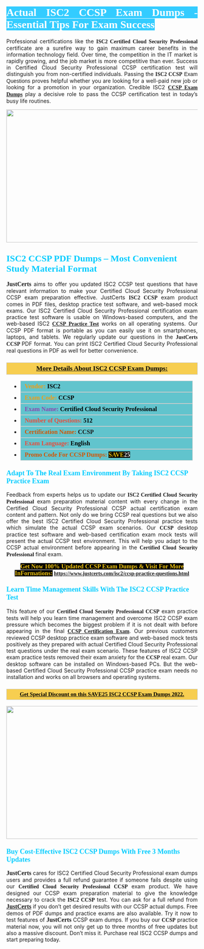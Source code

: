 <h1 style="text-align: justify;"><span style="color:#ffffff;"><span style="font-family:Georgia,serif;"><strong><span style="background-color:#33ccff;">Actual ISC2 CCSP Exam Dumps - Essential Tips For Exam Success</span></strong></span></span></h1>

<p style="text-align: justify;">Professional certifications like the <span style="font-family:Georgia,serif;"><strong>ISC2 Certified Cloud Security Professional</strong></span> certificate are a surefire way to gain maximum career benefits in the information technology field. Over time, the competition in the IT market is rapidly growing, and the job market is more competitive than ever. Success in Certified Cloud Security Professional CCSP certification test will distinguish you from non-certified individuals. Passing the <span style="font-family:Georgia,serif;"><strong>ISC2 </strong></span><span style="font-family:Arial,Helvetica,sans-serif;"><span style="font-family:Georgia,serif;"><strong>CCSP</strong></span> Exam Questions</span> proves helpful whether you are looking for a well-paid new job or looking for a promotion in your organization. Credible ISC2 <span style="font-family:Georgia,serif;"><strong><a href="https://www.justcerts.com/isc2/ccsp-practice-questions.html">CCSP Exam Dumps</a></strong></span> play a decisive role to pass the CCSP certification test in today’s busy life routines.</p>

<p style="text-align: center;"><a href="https://www.justcerts.com/isc2/ccsp-practice-questions.html"><img alt="" src="https://i.imgur.com/tWVNC2Y.jpg" style="width: 720px; height: 350px;" /></a></p>

<h2 style="margin-right:0in; margin-left:0in"><span style="color:#00ccff;"><span style="font-family:Georgia,serif;"><strong><span style="font-size:18pt">ISC2 CCSP PDF Dumps – Most Convenient Study Material Format</span></strong></span></span></h2>

<p style="text-align: justify;"><span style="font-size:16px;"><span style="font-family:Georgia,serif;"><strong>JustCerts</strong></span></span> aims to offer you updated ISC2 CCSP test questions that have relevant information to make your Certified Cloud Security Professional CCSP exam preparation effective. JustCerts <span style="font-family:Georgia,serif;"><strong>ISC2 CCSP</strong></span> exam product comes in PDF files, desktop practice test software, and web-based mock exams. Our ISC2 Certified Cloud Security Professional certification exam practice test software is usable on Windows-based computers, and the web-based ISC2 <span style="font-family:Georgia,serif;"><a href="https://www.justcerts.com/isc2/ccsp-practice-questions.html"><strong>CCSP Practice Test</strong></a></span> works on all operating systems. Our CCSP PDF format is portable as you can easily use it on smartphones, laptops, and tablets. We regularly update our questions in the <span style="font-family:Georgia,serif;"><strong>JustCerts CCSP </strong></span> PDF format. You can print ISC2 Certified Cloud Security Professional real questions in PDF as well for better convenience.</p>

<h3 style="background: #f7ce50; border: 1px solid rgb(204, 204, 204); padding: 5px 10px; text-align: center;"><span style="font-family:Georgia,serif;"><u><u><span style="color:#000000;"><span style="font-size:11pt"><span style="line-height:normal"><b><span style="font-size:13.0pt"><span cambria="">More Details About ISC2 CCSP Exam Dumps:</span></span></b></span></span></span></u></u></span></h3>

<ul>
	<li style="margin:0cm 10pt">
	<div style="background:#61c4cd; border: 1px solid rgb(204, 204, 204); padding: 5px 10px; text-align: justify;"><span style="font-family:Georgia,serif;"><span style="font-size:11pt"><span style="line-height:normal"><b><span style="font-size:12.0pt"><span new="" roman="" times=""><span style="color:#f39c12;">Vendor:</span> <span style="color:#000000;">ISC2</span></span></span></b></span></span></span></div>
	</li>
	<li style="margin:0cm 10pt">
	<div style="background: #61c4cd; border: 1px solid rgb(204, 204, 204); padding: 5px 10px; text-align: justify;"><span style="font-family:Georgia,serif;"><span style="font-size:11pt"><span style="line-height:normal"><b><span style="font-size:12.0pt"><span new="" roman="" times=""><span style="color:#f39c12;">Exam Code:</span> <span style="color:#000000;">CCSP</span></span></span></b></span></span></span></div>
	</li>
	<li style="margin:0cm 10pt">
	<div style="background: #61c4cd; border: 1px solid rgb(204, 204, 204); padding: 5px 10px; text-align: justify;"><span style="font-family:Georgia,serif;"><span style="font-size:11pt"><span style="line-height:normal"><b><span style="font-size:12.0pt"><span new="" roman="" times=""><span style="color:#8e44ad;">Exam Name:</span> <span style="color:#000000;">Certified Cloud Security Professional</span></span></span></b></span></span></span></div>
	</li>
	<li style="margin:0cm 10pt">
	<div style="background: #61c4cd; border: 1px solid rgb(204, 204, 204); padding: 5px 10px;"><span style="font-family:Georgia,serif;"><span style="font-size:11pt"><span style="line-height:normal"><b><span style="font-size:12.0pt"><span new="" roman="" times=""><span style="color:#e74c3c;">Number of Questions:</span><span style="color:#000000;"><span style="color:#f1c40f;"> </span>512</span></span></span></b></span></span></span></div>
	</li>
	<li style="margin:0cm 10pt">
	<div style="background: #61c4cd; border: 1px solid rgb(204, 204, 204); padding: 5px 10px; text-align: justify;"><span style="font-family:Georgia,serif;"><span style="font-size:11pt"><span style="line-height:normal"><b><span style="font-size:12.0pt"><span new="" roman="" times=""><span style="color:#d35400;">Certification Name:</span> CCSP</span></span></b></span></span></span></div>
	</li>
	<li style="margin:0cm 10pt">
	<div style="background: #61c4cd; border: 1px solid rgb(204, 204, 204); padding: 5px 10px; text-align: justify;"><span style="font-family:Georgia,serif;"><span style="font-size:11pt"><span style="line-height:normal"><b><span style="font-size:12.0pt"><span new="" roman="" times=""><span style="color:#e74c3c;">Exam Language:</span> <span style="color:#000000;">English</span></span></span></b></span></span></span></div>
	</li>
	<li style="margin:0cm 10pt">
	<div style="background: #61c4cd; border: 1px solid rgb(204, 204, 204); padding: 5px 10px;"><span style="font-family:Georgia,serif;"><span style="font-size:11pt"><span style="line-height:normal"><b><span style="font-size:12.0pt"><span new="" roman="" times=""><span style="color:#d35400;">Promo Code For CCSP Dumps:</span><span style="color:#f1c40f;"> <span style="background-color:#000000;">SAVE</span></span><span style="color:#ffffff;"><span style="background-color:#000000;">25</span></span></span></span></b></span></span></span></div>
	</li>
</ul>

<h3 style="margin-right:0in; margin-left:0in"><span style="color:#00ccff;"><span style="font-family:Georgia,serif;"><strong><span style="font-size:13.5pt">Adapt To The Real Exam Environment By Taking ISC2 CCSP Practice Exam</span></strong></span></span></h3>

<p style="text-align: justify;">Feedback from experts helps us to update our <span style="font-family:Georgia,serif;"><strong>ISC2 Certified Cloud Security Professional</strong></span> exam preparation material content with every change in the Certified Cloud Security Professional CCSP actual certification exam content and pattern. Not only do we bring CCSP real questions but we also offer the best ISC2 Certified Cloud Security Professional practice tests which simulate the actual CCSP exam scenarios. Our <span style="font-family:Georgia,serif;"><strong> CCSP</strong></span> desktop practice test software and web-based certification exam mock tests will present the actual CCSP test environment. This will help you adapt to the CCSP actual environment before appearing in the <span style="font-family:Georgia,serif;"><strong>Certified Cloud Security Professional</strong></span> final exam.</p>

<p style="text-align: center;"><span style="font-family:Georgia,serif;"><strong><span style="font-size:16px;"><span style="color:#f1c40f;"><span style="background-color:#000000;">Get Now 100% Updated CCSP Exam Dumps & Visit For More InFormations:</span></span></span> <a href="https://www.justcerts.com/isc2/ccsp-practice-questions.html">https://www.justcerts.com/isc2/ccsp-practice-questions.html</a></strong></span></p>

<h3 style="margin-right:0in; margin-left:0in"><span style="color:#00ccff;"><span style="font-family:Georgia,serif;"><strong><span style="font-size:13.5pt">Learn Time Management Skills With The ISC2 CCSP Practice Test</span></strong></span></span></h3>

<p style="text-align: justify;">This feature of our <span style="font-family:Georgia,serif;"><strong>Certified Cloud Security Professional CCSP</strong></span> exam practice tests will help you learn time management and overcome ISC2 CCSP exam pressure which becomes the biggest problem if it is not dealt with before appearing in the final <span style="font-family:Georgia,serif;"><a href="https://www.justcerts.com/isc2/cloud-security-certification-exams.html"><strong>CCSP Certification Exam</strong></a></span>. Our previous customers reviewed CCSP desktop practice exam software and web-based mock tests positively as they prepared with actual Certified Cloud Security Professional test questions under the real exam scenario. These features of ISC2 CCSP exam practice tests removed their exam anxiety for the <span style="font-family:Georgia,serif;"><strong>CCSP </strong></span> real exam. Our desktop software can be installed on Windows-based PCs. But the web-based Certified Cloud Security Professional CCSP practice exam needs no installation and works on all browsers and operating systems.</p>

<h3 style="background: rgb(247, 206, 80); border: 1px solid rgb(204, 204, 204); padding: 5px 10px; text-align: center;"><span style="font-family:Georgia,serif;"><u><span style="color:#000000;"><span style="font-size:11pt;"><span style="line-height:normal;"><b><span cambria="">Get Special Discount on this SAVE25 ISC2 CCSP Exam Dumps 2022.</span></b></span></span></span></u></span></h3>

<p style="text-align: center;"><a href="https://www.justcerts.com/isc2/ccsp-practice-questions.html"><img alt="" src="https://i.imgur.com/FhvNGd8.jpg" style="width: 700px; height: 350px;" /></a></p>

<h3 style="margin-right:0in; margin-left:0in"><span style="color:#00ccff;"><span style="font-family:Georgia,serif;"><strong><span style="font-size:13.5pt">Buy Cost-Effective ISC2 CCSP Dumps With Free 3 Months Updates</span></strong></span></span></h3>

<p style="text-align: justify;"><span style="font-size:16px;"><span style="font-family:Georgia,serif;"><strong>JustCerts</strong></span></span> cares for ISC2 Certified Cloud Security Professional exam dumps users and provides a full refund guarantee if someone fails despite using our <span style="font-family:Georgia,serif;"><strong>Certified Cloud Security Professional CCSP</strong></span> exam product. We have designed our CCSP exam preparation material to give the knowledge necessary to crack the <span style="font-family:Georgia,serif;"><strong>ISC2 CCSP</strong></span> test. You can ask for a full refund from <a href="https://www.justcerts.com/"><span style="font-size:16px;"><span style="font-family:Georgia,serif;"><strong>JustCerts</strong></span></span></a> if you don’t get desired results with our CCSP actual dumps. Free demos of PDF dumps and practice exams are also available. Try it now to test features of <span style="font-size:16px;"><span style="font-family:Georgia,serif;"><strong>JustCerts</strong></span></span> CCSP exam dumps. If you buy our <span style="font-family:Georgia,serif;"><strong> CCSP</strong></span> practice material now, you will not only get up to three months of free updates but also a massive discount. Don’t miss it. Purchase real ISC2 CCSP dumps and start preparing today.</p>
